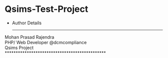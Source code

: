 # Qsims-Test-Project

* Author Details          
     **********************************************                         
Mohan Prasad Rajendra       
    PHP/ Web Developer @dcmcompliance       
     Qsims Project                            
     **********************************************         
